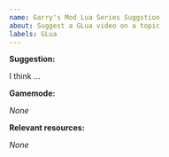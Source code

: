 ```yaml
---
name: Garry's Mod Lua Series Suggstion
about: Suggest a GLua video on a topic
labels: GLua
---
```


**Suggestion:**

I think ...

**Gamemode:**

*None*

**Relevant resources:**

*None*
